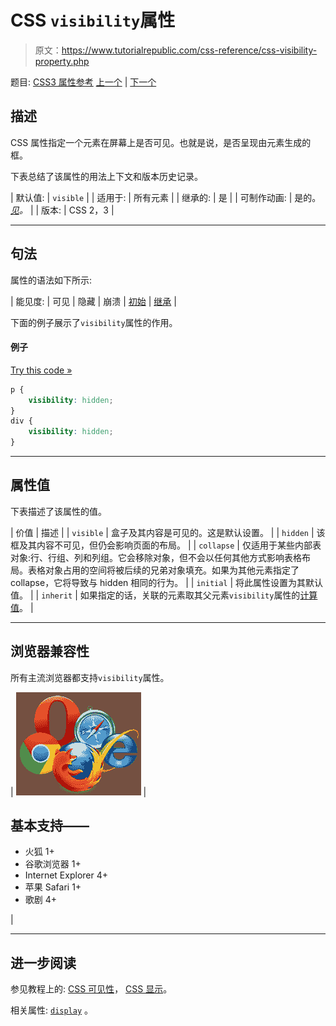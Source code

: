# CSS `visibility`属性

> 原文：<https://www.tutorialrepublic.com/css-reference/css-visibility-property.php>

题目: [CSS3 属性参考](css3-properties.php) [上一个](css-vertical-align-property.php) | [下一个](css-white-space-property.php)

## 描述

CSS 属性指定一个元素在屏幕上是否可见。也就是说，是否呈现由元素生成的框。

下表总结了该属性的用法上下文和版本历史记录。

| 默认值: | `visible` |
| 适用于: | 所有元素 |
| 继承的: | 是 |
| 可制作动画: | 是的。 [*见*](css-animatable-properties.php)*。* |
| 版本: | CSS 2，3 |

* * *

## 句法

属性的语法如下所示:

| 能见度: | 可见 &#124; 隐藏 &#124; 崩溃 &#124; [初始](../definitions.php#initial) &#124; [继承](../definitions.php#inherit) |

下面的例子展示了`visibility`属性的作用。

#### 例子

[Try this code »](../codelab.php?topic=css&file=visibility-property "Try this code using online Editor")

```css
p {
    visibility: hidden;
}
div {
    visibility: hidden;
}
```

* * *

## 属性值

下表描述了该属性的值。

| 价值 | 描述 |
| `visible` | 盒子及其内容是可见的。这是默认设置。 |
| `hidden` | 该框及其内容不可见，但仍会影响页面的布局。 |
| `collapse` | 仅适用于某些内部表对象:行、行组、列和列组。它会移除对象，但不会以任何其他方式影响表格布局。表格对象占用的空间将被后续的兄弟对象填充。如果为其他元素指定了 collapse，它将导致与 hidden 相同的行为。 |
| `initial` | 将此属性设置为其默认值。 |
| `inherit` | 如果指定的话，关联的元素取其父元素`visibility`属性的[计算值](../definitions.php#computed-value)。 |

* * *

## 浏览器兼容性

所有主流浏览器都支持`visibility`属性。

| ![Browsers Icon](img/e9331123c77668c1832e541c2fca1002.png) | 

## 基本支持——

*   火狐 1+
*   谷歌浏览器 1+
*   Internet Explorer 4+
*   苹果 Safari 1+
*   歌剧 4+

 |

* * *

## 进一步阅读

参见教程上的: [CSS 可见性](../css-tutorial/css-visibility.php)， [CSS 显示](../css-tutorial/css-display.php)。

相关属性: [`display`](css-display-property.php) 。
